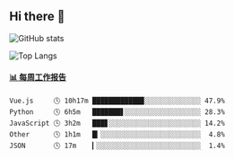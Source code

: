 ## Hi there 👋

![GitHub stats](https://github-readme-stats.orilight.top/api?username=orilights)

![Top Langs](https://github-readme-stats.orilight.top/api/top-langs/?username=orilights&layout=compact)

<!-- waka-box start -->
#### <a href="https://gist.github.com/92c8d5b388768c10efcba86e82b7c4fb" target="_blank">📊 每周工作报告</a>
```text
Vue.js     🕓 10h17m ████████████▉░░░░░░░░░░░░░░ 47.9%
Python     🕓 6h5m   ███████▋░░░░░░░░░░░░░░░░░░░ 28.3%
JavaScript 🕓 3h2m   ███▊░░░░░░░░░░░░░░░░░░░░░░░ 14.2%
Other      🕓 1h1m   █▎░░░░░░░░░░░░░░░░░░░░░░░░░  4.8%
JSON       🕓 17m    ▎░░░░░░░░░░░░░░░░░░░░░░░░░░  1.4%
```
<!-- Powered by https://github.com/journey-ad/waka-box-go . -->
<!-- waka-box end -->
